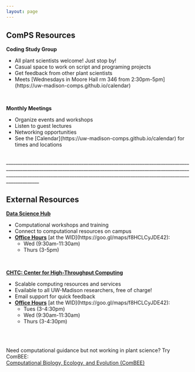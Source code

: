 ```yaml
---
layout: page
---
```


## ComPS Resources  
**Coding Study Group**  
<ul> 
    <li>All plant scientists welcome! Just stop by! </li>
    <li>Casual space to work on script and programing projects  </li> 
    <li> Get feedback from other plant scientists    </li>
    <li>Meets [Wednesdays in Moore Hall rm 346 from 2:30pm-5pm](https://uw-madison-comps.github.io/calendar)</li>
</ul> 

<br>

**Monthly Meetings**   
<ul> 
    <li>Organize events and workshops </li>   
    <li>Listen to guest lectures   </li> 
    <li>Networking opportunities </li> 
    <li>See the [Calendar](https://uw-madison-comps.github.io/calendar) for times and locations  </li>
</ul> 
    
<br>
 ________________________________________________________________________________________________________________________________________________________________________________________________________________________________________________________   
 
## External Resources    
**[Data Science Hub](https://datascience.wisc.edu/)**  
<ul>
    <li>Computational workshops and training  </li>
    <li>Connect to computational resources on campus  </li>
    <li><b><ins>Office Hours</ins></b> [at the WID](https://goo.gl/maps/f8HCLCyJDE42): 
    <ul>
        <li>Wed (9:30am-11:30am)  </li>
        <li>Thurs (3-5pm)  </li>  
    </ul>
    </li>  
</ul>
 
<br>
 
**[CHTC: Center for High-Throughput Computing](http://chtc.cs.wisc.edu/check-quota.shtml)**  
<ul>
    <li>Scalable computing resources and services  </li>
    <li>Evailable to all UW-Madison researchers, free of charge!  </li>
    <li>Email support for quick feedback  </li>
    <li><b><ins>Office Hours</ins></b> [at the WID](https://goo.gl/maps/f8HCLCyJDE42):  
    <ul>
       <li>Tues (3-4:30pm)</li> 
       <li>Wed (9:30am-11:30am)</li> 
       <li>Thurs (3-4:30pm)</li>    
    </ul>
    </li>  
</ul>

<br>
<br>

Need computational guidance but not working in plant science? Try ComBEE:      
[Computational Biology, Ecology, and Evolution (ComBEE)](https://combee-uw-madison.github.io/studyGroup/) 

